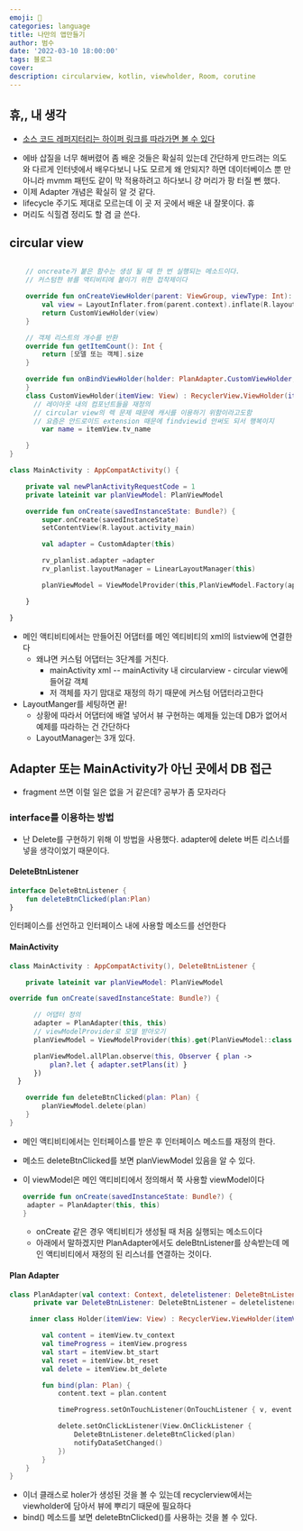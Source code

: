 ```yaml
---
emoji: 🏃
categories: language
title: 나만의 앱만들기
author: 범수
date: '2022-03-10 18:00:00'
tags: 블로그
cover: 
description: circularview, kotlin, viewholder, Room, corutine
---
```


## 휴,, 내 생각

- [소스 코드 레퍼지터리는 하이퍼 링크를 따라가면 볼 수 있다](https://github.com/GoBeromsu/Circular-Timer)

* 에바 삽질을 너무 해버렸어 좀 배운 것들은 확실히 있는데 간단하게 만드려는 의도와 다르게 인터넷에서 배우다보니 나도 모르게 왜 안되지? 하면 데이터베이스 뿐 만아니라 mvmm 패턴도 같이 막 적용하려고 하다보니 걍 머리가 팡 터질 뻔 했다.
* 이제 Adapter 개념은 확실히 알 것 같다.
* lifecycle 주기도 제대로 모르는데 이 곳 저 곳에서 배운 내 잘못이다. 휴
* 머리도 식힐겸 정리도 할 겸 글 쓴다.

## circular view

```kotlin

    // oncreate가 붙은 함수는 생성 될 때 한 번 실행되는 메소드이다.
    // 커스텀한 뷰를 액티비티에 붙이기 위한 접착제이다

    override fun onCreateViewHolder(parent: ViewGroup, viewType: Int): PlanAdapter.CustomViewHolder {
        val view = LayoutInflater.from(parent.context).inflate(R.layout.[xml 파일 이름], parent, false)
        return CustomViewHolder(view)
    }

    // 객체 리스트의 개수를 반환
    override fun getItemCount(): Int {
        return [모델 또는 객체].size
    }

    override fun onBindViewHolder(holder: PlanAdapter.CustomViewHolder, position: Int) {
    }
    class CustomViewHolder(itemView: View) : RecyclerView.ViewHolder(itemView) {
      // 레이아웃 내의 컴포넌트들을 재정의
      // circular view의 렉 문제 때문에 캐시를 이용하기 위함이라고도함
      // 요즘은 안드로이드 extension 때문에 findviewid 안써도 되서 행복이지
        var name = itemView.tv_name

    }
}
```

```kotlin
class MainActivity : AppCompatActivity() {

    private val newPlanActivityRequestCode = 1
    private lateinit var planViewModel: PlanViewModel

    override fun onCreate(savedInstanceState: Bundle?) {
        super.onCreate(savedInstanceState)
        setContentView(R.layout.activity_main)

        val adapter = CustomAdapter(this)

        rv_planlist.adapter =adapter
        rv_planlist.layoutManager = LinearLayoutManager(this)

        planViewModel = ViewModelProvider(this,PlanViewModel.Factory(application)).get(PlanViewModel::class.java)

    }

}
```

- 메인 액티비티에서는 만들어진 어댑터를 메인 엑티비티의 xml의 listview에 연결한다
  - 왜냐면 커스텀 어댑터는 3단계를 거친다.
    - mainActivity xml -- mainActivity 내 circularview - circular view에 들어갈 객체
    - 저 객체를 자기 맘대로 재정의 하기 때문에 커스텀 어댑터라고한다
- LayoutManger를 세팅하면 끝!
  - 상황에 따라서 어댑터에 배열 넣어서 뷰 구현하는 예제들 있는데 DB가 없어서 예제를 따라하는 건 간단하다
  - LayoutManager는 3개 있다.

## Adapter 또는 MainActivity가 아닌 곳에서 DB 접근

- fragment 쓰면 이럴 일은 없을 거 같은데? 공부가 좀 모자라다

### interface를 이용하는 방법

- 난 Delete를 구현하기 위해 이 방법을 사용했다. adapter에 delete 버튼 리스너를 넣을 생각이었기 때문이다.

#### DeleteBtnListener

  ```kotlin
  interface DeleteBtnListener {
      fun deleteBtnClicked(plan:Plan)
  }
  ```

  인터페이스를 선언하고 인터페이스 내에 사용할 메소드를 선언한다

#### MainActivity

  ```kotlin
  class MainActivity : AppCompatActivity(), DeleteBtnListener {

      private lateinit var planViewModel: PlanViewModel

  override fun onCreate(savedInstanceState: Bundle?) {

        // 어댑터 정의
        adapter = PlanAdapter(this, this)
        // viewModelProvider로 모델 받아오기
        planViewModel = ViewModelProvider(this).get(PlanViewModel::class.java)

        planViewModel.allPlan.observe(this, Observer { plan ->
            plan?.let { adapter.setPlans(it) }
        })
    }

      override fun deleteBtnClicked(plan: Plan) {
          planViewModel.delete(plan)
      }
  }
  ```

- 메인 액티비티에서는 인터페이스를 받은 후 인터페이스 메소드를 재정의 한다.
- 메소드 deleteBtnClicked를 보면 planViewModel 있음을 알 수 있다.

- 이 viewModel은 메인 액티비티에서 정의해서 쭉 사용할 viewModel이다

  ```kotlin
  override fun onCreate(savedInstanceState: Bundle?) {
   adapter = PlanAdapter(this, this)
  }
  ```

  - onCreate 같은 경우 액티비티가 생성될 때 처음 실행되는 메소드이다
  - 아래에서 말하겠지만 PlanAdapter에서도 deleBtnListener를 상속받는데 메인 액티비티에서 재정의 된 리스너를 연결하는 것이다.

#### Plan Adapter

```kotlin
class PlanAdapter(val context: Context, deletelistener: DeleteBtnListener) :RecyclerView.Adapter<PlanAdapter.Holder>() {
      private var DeleteBtnListener: DeleteBtnListener = deletelistener

     inner class Holder(itemView: View) : RecyclerView.ViewHolder(itemView) {

        val content = itemView.tv_context
        val timeProgress = itemView.progress
        val start = itemView.bt_start
        val reset = itemView.bt_reset
        val delete = itemView.bt_delete

        fun bind(plan: Plan) {
            content.text = plan.content

            timeProgress.setOnTouchListener(OnTouchListener { v, event -> true })

            delete.setOnClickListener(View.OnClickListener {
                DeleteBtnListener.deleteBtnClicked(plan)
                notifyDataSetChanged()
            })
        }
    }
}
```

- 이너 클래스로 holer가 생성된 것을 볼 수 있는데 recyclerview에서는 viewholder에 담아서 뷰에 뿌리기 때문에 필요하다
- bind() 메소드를 보면 deleteBtnClicked()를 사용하는 것을 볼 수 있다.

